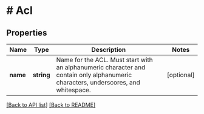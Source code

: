 # # Acl

## Properties

Name | Type | Description | Notes
------------ | ------------- | ------------- | -------------
**name** | **string** | Name for the ACL. Must start with an alphanumeric character and contain only alphanumeric characters, underscores, and whitespace. | [optional] 


[[Back to API list]](../../README.md#endpoints) [[Back to README]](../../README.md)
